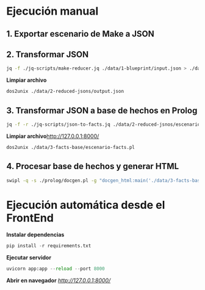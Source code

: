 # Ejecución manual

## 1. Exportar escenario de Make a JSON

## 2. Transformar JSON 

```bash
jq -f ./jq-scripts/make-reducer.jq ./data/1-blueprint/input.json > ./data/2-reduced-jsons/output.json
```
**Limpiar archivo**
```bash
dos2unix ./data/2-reduced-jsons/output.json
```

## 3. Transformar JSON a base de hechos en Prolog
```bash
jq -f -r ./jq-scripts/json-to-facts.jq ./data/2-reduced-jsnos/escenario-reducido.json > ./data/3-facts-base/escenario-facts.pl
```

**Limpiar archivo**http://127.0.0.1:8000/
```bash
dos2unix ./data/3-facts-base/escenario-facts.pl
```

## 4. Procesar base de hechos y generar HTML
```bash
swipl -q -s ./prolog/docgen.pl -g "docgen_html:main('./data/3-facts-base/facts-base-scenario.pl','./out/scenario-page.html')" -t halt
```

# Ejecución automática desde el FrontEnd
**Instalar dependencias**
```py
pip install -r requirements.txt
```
**Ejecutar servidor**
```py
uvicorn app:app --reload --port 8000
```

**Abrir en navegador**
*http://127.0.0.1:8000/*
